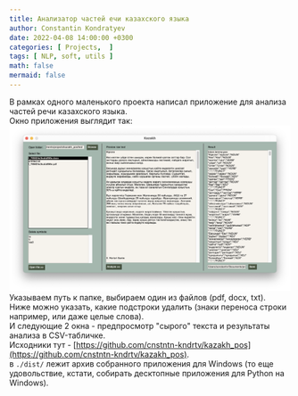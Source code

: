 ```yaml
---
title: Анализатор частей ечи казахского языка
author: Constantin Kondratyev
date: 2022-04-08 14:00:00 +0300
categories: [ Projects,  ]
tags: [ NLP, soft, utils ]
math: false
mermaid: false
---
```

  
В рамках одного маленького проекта написал приложение для анализа частей речи казахского языка.  
Окно приложения выглядит так:  
![Казахский части речи](/assets/img/posts/kazakh_pos.png)  
Указываем путь к папке, выбираем один из файлов (pdf, docx, txt).  
Ниже можно указать, какие подстроки удалить (знаки переноса строки например, или даже целые слова).  
И следующие 2 окна - предпросмотр "сырого" текста и результаты анализа в CSV-табличке.  
Исходники тут - [https://github.com/cnstntn-kndrtv/kazakh_pos](https://github.com/cnstntn-kndrtv/kazakh_pos).  
в `./dist/` лежит архив собранного приложения для Windows (то еще удовольствие, кстати, собирать десктопные приложения для Python на Windows).  


